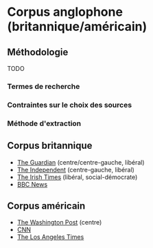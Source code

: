 # Corpus anglophone (britannique/américain)

## Méthodologie
TODO
### Termes de recherche
### Contraintes sur le choix des sources
### Méthode d'extraction
## Corpus britannique
  - [The Guardian](http://www.guardian.co.uk) (centre/centre-gauche, libéral)
  - [The Independent](http://www.independent.co.uk/topic/gilets-jaunes) (centre-gauche, libéral)
  - [The Irish Times](http://www.irishtimes.com/search/search-7.4195619?q=gilets+jaunes) (libéral, social-démocrate)
  - [BBC News](http://www.bbc.co.uk/search?q=Yellow+vests)

## Corpus américain
  - [The Washington Post](http://www.washingtonpost.com/newssearch/?query=gilets%20jaunes&sort=Date&datefilter=12%20Months) (centre)
  - [CNN](http://us.cnn.com/search/?q=gilets+jaunes)
  - [The Los Angeles Times](http://www.latimes.com/search/?q=yellow+vests)

